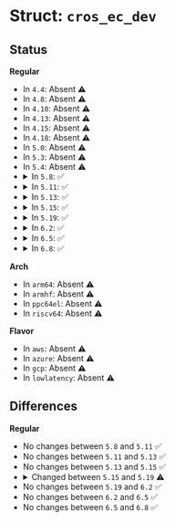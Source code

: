 # Struct: <code>cros_ec_dev</code>

## Status
<b>Regular</b>
<ul>
<li>
In <code>4.4</code>: Absent ⚠️
</li>
<li>
In <code>4.8</code>: Absent ⚠️
</li>
<li>
In <code>4.10</code>: Absent ⚠️
</li>
<li>
In <code>4.13</code>: Absent ⚠️
</li>
<li>
In <code>4.15</code>: Absent ⚠️
</li>
<li>
In <code>4.18</code>: Absent ⚠️
</li>
<li>
In <code>5.0</code>: Absent ⚠️
</li>
<li>
In <code>5.3</code>: Absent ⚠️
</li>
<li>
In <code>5.4</code>: Absent ⚠️
</li>
<li>
<details>
<summary>In <code>5.8</code>: ✅</summary>

```c
struct cros_ec_dev {
    struct device class_dev;
    struct cros_ec_device *ec_dev;
    struct device *dev;
    struct cros_ec_debugfs *debug_info;
    bool has_kb_wake_angle;
    u16 cmd_offset;
    u32 features[2];
};
```
</details>
</li>
<li>
<details>
<summary>In <code>5.11</code>: ✅</summary>

```c
struct cros_ec_dev {
    struct device class_dev;
    struct cros_ec_device *ec_dev;
    struct device *dev;
    struct cros_ec_debugfs *debug_info;
    bool has_kb_wake_angle;
    u16 cmd_offset;
    u32 features[2];
};
```
</details>
</li>
<li>
<details>
<summary>In <code>5.13</code>: ✅</summary>

```c
struct cros_ec_dev {
    struct device class_dev;
    struct cros_ec_device *ec_dev;
    struct device *dev;
    struct cros_ec_debugfs *debug_info;
    bool has_kb_wake_angle;
    u16 cmd_offset;
    u32 features[2];
};
```
</details>
</li>
<li>
<details>
<summary>In <code>5.15</code>: ✅</summary>

```c
struct cros_ec_dev {
    struct device class_dev;
    struct cros_ec_device *ec_dev;
    struct device *dev;
    struct cros_ec_debugfs *debug_info;
    bool has_kb_wake_angle;
    u16 cmd_offset;
    u32 features[2];
};
```
</details>
</li>
<li>
<details>
<summary>In <code>5.19</code>: ✅</summary>

```c
struct cros_ec_dev {
    struct device class_dev;
    struct cros_ec_device *ec_dev;
    struct device *dev;
    struct cros_ec_debugfs *debug_info;
    bool has_kb_wake_angle;
    u16 cmd_offset;
    struct ec_response_get_features features;
};
```
</details>
</li>
<li>
<details>
<summary>In <code>6.2</code>: ✅</summary>

```c
struct cros_ec_dev {
    struct device class_dev;
    struct cros_ec_device *ec_dev;
    struct device *dev;
    struct cros_ec_debugfs *debug_info;
    bool has_kb_wake_angle;
    u16 cmd_offset;
    struct ec_response_get_features features;
};
```
</details>
</li>
<li>
<details>
<summary>In <code>6.5</code>: ✅</summary>

```c
struct cros_ec_dev {
    struct device class_dev;
    struct cros_ec_device *ec_dev;
    struct device *dev;
    struct cros_ec_debugfs *debug_info;
    bool has_kb_wake_angle;
    u16 cmd_offset;
    struct ec_response_get_features features;
};
```
</details>
</li>
<li>
<details>
<summary>In <code>6.8</code>: ✅</summary>

```c
struct cros_ec_dev {
    struct device class_dev;
    struct cros_ec_device *ec_dev;
    struct device *dev;
    struct cros_ec_debugfs *debug_info;
    bool has_kb_wake_angle;
    u16 cmd_offset;
    struct ec_response_get_features features;
};
```
</details>
</li>
</ul>
<b>Arch</b>
<ul>
<li>
In <code>arm64</code>: Absent ⚠️
</li>
<li>
In <code>armhf</code>: Absent ⚠️
</li>
<li>
In <code>ppc64el</code>: Absent ⚠️
</li>
<li>
In <code>riscv64</code>: Absent ⚠️
</li>
</ul>
<b>Flavor</b>
<ul>
<li>
In <code>aws</code>: Absent ⚠️
</li>
<li>
In <code>azure</code>: Absent ⚠️
</li>
<li>
In <code>gcp</code>: Absent ⚠️
</li>
<li>
In <code>lowlatency</code>: Absent ⚠️
</li>
</ul>

## Differences
<b>Regular</b>
<ul>
<li>
No changes between <code>5.8</code> and <code>5.11</code> ✅
</li>
<li>
No changes between <code>5.11</code> and <code>5.13</code> ✅
</li>
<li>
No changes between <code>5.13</code> and <code>5.15</code> ✅
</li>
<li>
<details>
<summary>Changed between <code>5.15</code> and <code>5.19</code> ⚠️</summary>
<ul>
<li>
<b>Field type changed. </b>
<code>u32 features[2]</code> ➡️ <code>struct ec_response_get_features features</code>
</li>
</ul>
</details>
</li>
<li>
No changes between <code>5.19</code> and <code>6.2</code> ✅
</li>
<li>
No changes between <code>6.2</code> and <code>6.5</code> ✅
</li>
<li>
No changes between <code>6.5</code> and <code>6.8</code> ✅
</li>
</ul>
